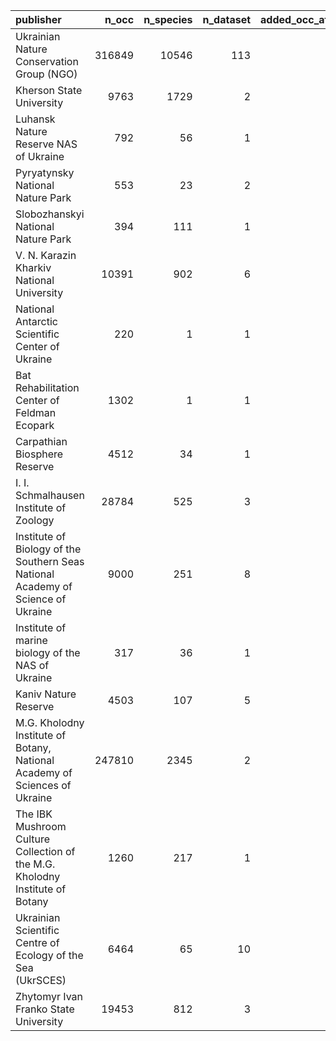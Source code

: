 

|publisher                                                                        |  n_occ| n_species| n_dataset| added_occ_after_war| added_species_after_war| added_dataset_after_war|publisher_link                                                      |
|:--------------------------------------------------------------------------------|------:|---------:|---------:|-------------------:|-----------------------:|-----------------------:|:-------------------------------------------------------------------|
|Ukrainian Nature Conservation Group (NGO)                                        | 316849|     10546|       113|              159042|                    4862|                      62|https://www.gbif.org/publisher/ca2fd897-6108-4361-91f8-b39dc8d12d13 |
|Kherson State University                                                         |   9763|      1729|         2|                2104|                     357|                       1|https://www.gbif.org/publisher/adc3d841-aefb-4d7c-9ab1-2156d614b27b |
|Luhansk Nature Reserve NAS of Ukraine                                            |    792|        56|         1|                 792|                      56|                       1|https://www.gbif.org/publisher/ba638ca7-85a0-4ac9-9642-d6f281542ae6 |
|Pyryatynsky National Nature Park                                                 |    553|        23|         2|                 553|                      23|                       2|https://www.gbif.org/publisher/dc972784-b037-44da-a29c-b56637874d27 |
|Slobozhanskyi National Nature Park                                               |    394|       111|         1|                 394|                     111|                       1|https://www.gbif.org/publisher/35772408-85bc-4806-8074-30a746c18bcd |
|V. N. Karazin Kharkiv National University                                        |  10391|       902|         6|                 221|                    -132|                       1|https://www.gbif.org/publisher/b835f634-e4ed-4d54-bbcf-e0e6344a8c88 |
|National Antarctic Scientific Center of Ukraine                                  |    220|         1|         1|                 220|                       1|                       1|https://www.gbif.org/publisher/a1e6f946-2ce2-4006-b828-834037e4160f |
|Bat Rehabilitation Center of Feldman Ecopark                                     |   1302|         1|         1|                   0|                       0|                       0|https://www.gbif.org/publisher/8feb372a-d841-4244-8bb7-2db339e221a0 |
|Carpathian Biosphere Reserve                                                     |   4512|        34|         1|                   0|                       0|                       0|https://www.gbif.org/publisher/34046a03-10ac-45d4-9b09-edabf93deea7 |
|I. I. Schmalhausen Institute of Zoology                                          |  28784|       525|         3|                   0|                       0|                       0|https://www.gbif.org/publisher/f43d0d02-84e6-468e-8832-a0906a10b4e9 |
|Institute of Biology of the Southern Seas National Academy of Science of Ukraine |   9000|       251|         8|                   0|                       0|                       0|https://www.gbif.org/publisher/88e72a7e-1b18-420f-ab67-9d423addab8c |
|Institute of marine biology of the NAS of Ukraine                                |    317|        36|         1|                   0|                       0|                       0|https://www.gbif.org/publisher/65f03fb2-2f4e-4454-ba98-745c183fe3d0 |
|Kaniv Nature Reserve                                                             |   4503|       107|         5|                   0|                       0|                       0|https://www.gbif.org/publisher/3e71cdcc-aed1-4381-924e-7dba6cd2e57a |
|M.G. Kholodny Institute of Botany, National Academy of Sciences of Ukraine       | 247810|      2345|         2|                   0|                       0|                       0|https://www.gbif.org/publisher/5f5b96f6-73a7-475d-87ac-c968053f6dfe |
|The IBK Mushroom Culture Collection of the M.G. Kholodny Institute of Botany     |   1260|       217|         1|                   0|                       0|                       0|https://www.gbif.org/publisher/1ce84f9e-a0da-4bf7-9bf9-c469dd4cdc54 |
|Ukrainian Scientific Centre of Ecology of the Sea (UkrSCES)                      |   6464|        65|        10|                   0|                       0|                       0|https://www.gbif.org/publisher/b9a1023a-e508-4168-a837-fa0781820a8b |
|Zhytomyr Ivan Franko State University                                            |  19453|       812|         3|                   0|                       0|                       0|https://www.gbif.org/publisher/ec158bb6-d6fb-4701-a76b-65be3eb2393d |